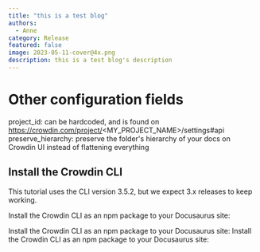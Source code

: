 ```yaml
---
title: "this is a test blog"
authors:
  - Anne
category: Release
featured: false
image: 2023-05-11-cover@4x.png
description: this is a test blog's description
---
```


# Other configuration fields

project_id: can be hardcoded, and is found on <https://crowdin.com/project/><MY_PROJECT_NAME>/settings#api preserve_hierarchy: preserve the folder's hierarchy of your docs on Crowdin UI instead of flattening everything

## Install the Crowdin CLI

This tutorial uses the CLI version 3.5.2, but we expect 3.x releases to keep working.

Install the Crowdin CLI as an npm package to your Docusaurus site:

Install the Crowdin CLI as an npm package to your Docusaurus site: Install the Crowdin CLI as an npm package to your Docusaurus site:

